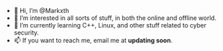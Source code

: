 - 👋 Hi, I’m @Markxth
- 👀 I’m interested in all sorts of stuff, in both the online and offline world.
- 🌱 I’m currently learning C++, Linux, and other stuff related to cyber security.
- 📫 If you want to reach me, email me at **updating soon**. 
